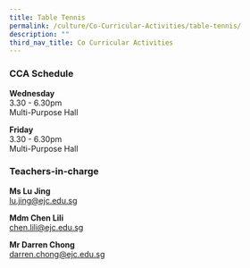 ```yaml
---
title: Table Tennis
permalink: /culture/Co-Curricular-Activities/table-tennis/
description: ""
third_nav_title: Co Curricular Activities
---
```

### CCA Schedule

**Wednesday**  
3.30 - 6.30pm  
Multi-Purpose Hall

**Friday**  
3.30 - 6.30pm  
Multi-Purpose Hall

### Teachers-in-charge

**Ms Lu Jing**  
[lu.jing@ejc.edu.sg](mailto:lu.jing@ejc.edu.sg)

**Mdm Chen Lili**  
[chen.lili@ejc.edu.sg](mailto:chen.lili@ejc.edu.sg)

**Mr Darren Chong**  
[darren.chong@ejc.edu.sg](mailto:darren.chong@ejc.edu.sg)